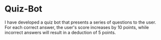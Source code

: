 # Quiz-Bot
I have developed a quiz bot that presents a series of questions to the user. For each correct answer, the user's score increases by 10 points, while incorrect answers will result  in a deduction of 5 points.
